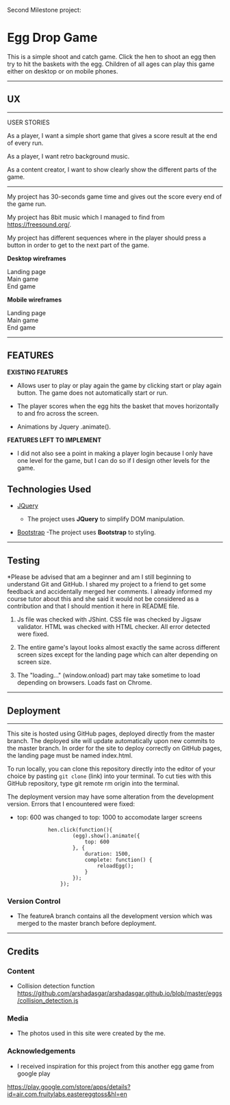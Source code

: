 Second Milestone project:

# Egg Drop Game

This is a simple shoot and catch game. Click the hen to shoot an egg then try to hit the baskets with the egg. 
Children of all ages can play this game either on desktop or on mobile phones.

-----
 
## UX
-----

USER STORIES 


As a player, I want a simple short game that gives a score result at the end of every run.

As a player, I want retro background music.

As a content creator, I want to show clearly show the different parts of the game. 

----------------
My project has 30-seconds game time and gives out the score every end of the game run. 

My project has 8bit music which I managed to find from https://freesound.org/.

My project has different sequences where in the player should press a button in order to get to the next part of the game. 


**Desktop wireframes**

<a ref="/wireframes/desktop_landingpage.png" alt="desktop">Landing page</a><br>
<a ref="/wireframes/desktop_main_game.png" alt="desktop">Main game</a><br>
<a ref="/wireframes/desktop_end_game.png" alt="desktop">End game</a>

**Mobile wireframes**

<a ref="/wireframes/mobile_landing_page.png" alt="mobile">Landing page</a><br>
<a ref="/wireframes/mobile_main_game.png" alt="mobile">Main game</a><br>
<a ref="/wireframes/mobile_end_game.png" alt="mobile">End game</a><br>

-----

FEATURES
---------------

**EXISTING FEATURES**

* Allows user to play or play again the game by clicking start or play again button.
    The game does not automatically start or run. 

* The player scores when the egg hits the basket that moves horizontally to and fro across the screen.

* Animations by Jquery .animate().

**FEATURES LEFT TO IMPLEMENT**

* I did not also see a point in making a player login because I only have one level for the game,
but I can do so if I design other levels for the game.

## Technologies Used

- [JQuery](https://jquery.com)
    - The project uses **JQuery** to simplify DOM manipulation.

- [Bootstrap](https://getbootstrap.com/)
    -The project uses **Bootstrap** to styling.

---------------------------------------------
## Testing

*Please be advised that am a beginner and am I still beginning to understand Git and GitHub. I shared my project to a friend to get some feedback and accidentally merged her comments. I already informed my course tutor about this and she said it would not be considered as a contribution and that I should mention it here in README file.

1. Js file was checked with JShint. CSS file was checked by Jigsaw validator. HTML was checked with HTML checker. All error detected were fixed.

2. The entire game's layout looks almost exactly the same across different screen sizes except for the landing page which can alter depending on screen size.

3. The "loading..." (window.onload) part may take sometime to load depending on browsers. Loads fast on Chrome.


-------------
## Deployment
-------------
This site is hosted using GitHub pages, deployed directly from the master branch. The deployed site will update automatically upon new commits to the master branch. 
In order for the site to deploy correctly on GitHub pages, the landing page must be named index.html.

To run locally, you can clone this repository directly into the editor of your choice by pasting `git clone`
 (link) into your terminal. To cut ties with this GitHub repository,
 type git remote rm origin into the terminal.

The deployment version may have some alteration from the development version. Errors that I encountered were fixed:

* top: 600 was changed to top: 1000 to accomodate larger screens

                hen.click(function(){
                        (egg).show().animate({
                            top: 600
                        }, {
                            duration: 1500,
                            complete: function() {
                                reloadEgg();
                            }
                        });
                    });

### Version Control

* The featureA branch contains all the development version which was merged to the master branch before deployment.


-----
## Credits
### Content

* Collision detection function https://github.com/arshadasgar/arshadasgar.github.io/blob/master/eggs/collision_detection.js


### Media
- The photos used in this site were created by the me.

### Acknowledgements

- I received inspiration for this project from this another egg game from google play

https://play.google.com/store/apps/details?id=air.com.fruitylabs.eastereggtoss&hl=en
